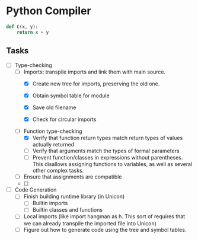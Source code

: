# Python Compiler
```python
def C(x, y):
    return x + y
```

## Tasks
- [ ] Type-checking
    - [ ] Imports: transpile imports and link them with main source. 
        - [x] Create new tree for imports, preserving the old one. 
        - [x] Obtain symbol table for module
        - [x] Save old filename
        - [x] Check for circular imports
        

    - [ ] Function type-checking
        - [x] Verify that function return types match return types of values actually returned
        - [ ] Verify that arguments match the types of formal parameters
        - [ ] Prevent function/classes in expressions without parentheses. This disallows 
              assigning functions to variables, as well as several other complex tasks.
    - [ ] Ensure that assignments are compatible
    - [ ] 
- [ ] Code Generation
    - [ ] Finish building runtime library (in Unicon)
        - [ ] Builtin imports
        - [ ] Builtin classes and functions
    - [ ] Local imports (like import hangman as h. This sort of requires that we can 
          already transpile the imported file into Unicon)
    - [ ] Figure out how to generate code using the tree and symbol tables.
